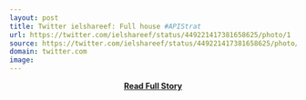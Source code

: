 ```yaml
---
layout: post
title: Twitter ielshareef: Full house #APIStrat 
url: https://twitter.com/ielshareef/status/449221417381658625/photo/1
source: https://twitter.com/ielshareef/status/449221417381658625/photo/1
domain: twitter.com
image: 
---
```


<p></p>
<center><p><a href="https://twitter.com/ielshareef/status/449221417381658625/photo/1" style='padding:25px; font-sze:18px; font-weight: bold;'>Read Full Story</a></p></center>
